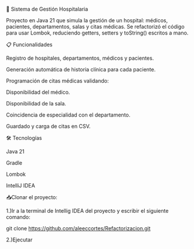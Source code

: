 🏥 Sistema de Gestión Hospitalaria

Proyecto en Java 21 que simula la gestión de un hospital: médicos, pacientes, departamentos, salas y citas médicas.
Se refactorizó el código para usar Lombok, reduciendo getters, setters y toString() escritos a mano.

📋 Funcionalidades

Registro de hospitales, departamentos, médicos y pacientes.

Generación automática de historia clínica para cada paciente.

Programación de citas médicas validando:

Disponibilidad del médico.

Disponibilidad de la sala.

Coincidencia de especialidad con el departamento.

Guardado y carga de citas en CSV.

🛠️ Tecnologías

Java 21

Gradle

Lombok

IntelliJ IDEA

📥Clonar el proyecto:

1.)Ir a la terminal de Intellig IDEA del proyecto y escribir el siguiente comando:

git clone https://github.com/aleeccortes/Refactorizacion.git

2.)Ejecutar

